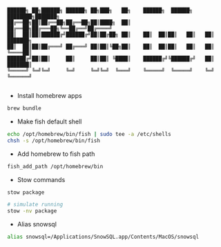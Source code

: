 ```text

██████╗ ██╗██████╗ ██████╗ ██╗███╗   ██╗    ██████╗  ██████╗ ████████╗███████╗
██╔══██╗██║██╔══██╗██╔══██╗██║████╗  ██║    ██╔══██╗██╔═══██╗╚══██╔══╝██╔════╝
██║  ██║██║██████╔╝██████╔╝██║██╔██╗ ██║    ██║  ██║██║   ██║   ██║   ███████╗
██║  ██║██║██╔═══╝ ██╔═══╝ ██║██║╚██╗██║    ██║  ██║██║   ██║   ██║   ╚════██║
██████╔╝██║██║     ██║     ██║██║ ╚████║    ██████╔╝╚██████╔╝   ██║   ███████║
╚═════╝ ╚═╝╚═╝     ╚═╝     ╚═╝╚═╝  ╚═══╝    ╚═════╝  ╚═════╝    ╚═╝   ╚══════╝
                                                                              
```

* Install homebrew apps
```bash
brew bundle
```

* Make fish default shell
```bash
echo /opt/homebrew/bin/fish | sudo tee -a /etc/shells
chsh -s /opt/homebrew/bin/fish
```

* Add homebrew to fish path
```bash
fish_add_path /opt/homebrew/bin
```

* Stow commands
```bash
stow package

# simulate running
stow -nv package
```

* Alias snowsql
```bash
alias snowsql=/Applications/SnowSQL.app/Contents/MacOS/snowsql
```
